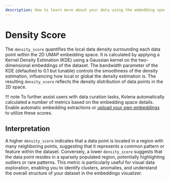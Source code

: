 ```yaml
---
description: How to learn more about your data using the embedding space visualization
---
```


# Density Score

The `density_score` quantifies the local data density surrounding each data point within the 2D UMAP embedding space.
It is calculated by applying a Kernel Density Estimation (KDE) using a Gaussian kernel on the two-dimensional embeddings
of the dataset. The bandwidth parameter of the KDE (defaulted to 0.1 but tunable) controls the smoothness of
the density estimation, influencing how local or global the density estimation is. The resulting `density_score` reflects
the density distribution of data points in the 2D space.

!!! note
    To further assist users with data curation tasks, Kolena automatically calculated a number of metrics
    based on the embedding space details. Enable automatic embedding extractions or
    [upload your own embeddings](../dataset/advanced-usage/upload-embeddings.md) to
    utilize these scores.

## Interpretation

A higher `density_score` indicates that a data point is located in a region with many neighboring points,
suggesting that it
represents a common pattern or feature within the dataset. Conversely, a lower `density_score` suggests that the data point
resides in a sparsely populated region, potentially highlighting outliers or rare patterns. This metric is particularly
useful for visual data exploration, enabling you to identify clusters, anomalies, and understand the overall structure of
your dataset in the embeddings visualizer.
